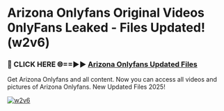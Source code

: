 # Arizona Onlyfans Original Videos 0nlyFans Leaked - Files Updated! (w2v6)

<h3>🔴 CLICK HERE 🌐==►► <a href="https://tinyurl.com/ehrbuxhb" rel="nofollow">Arizona Onlyfans Updated Files</a></h3>

Get Arizona Onlyfans and all content. Now you can access all videos and pictures of Arizona Onlyfans. New Updated Files 2025!

[![w2v6](https://i.imgur.com/lVYEuWS.gif)](https://tinyurl.com/ehrbuxhb)
